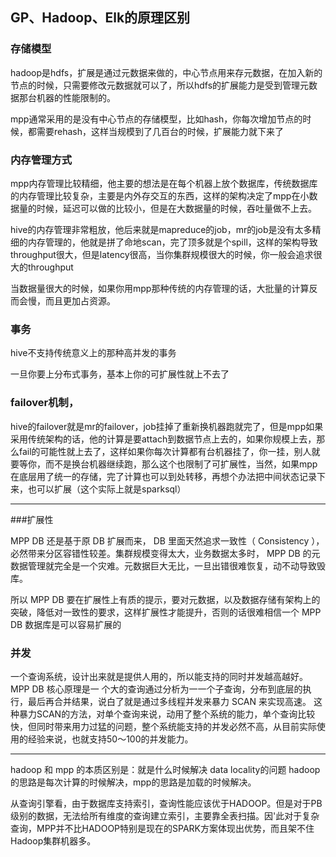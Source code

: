 ## GP、Hadoop、Elk的原理区别

### 存储模型
hadoop是hdfs，扩展是通过元数据来做的，中心节点用来存元数据，在加入新的节点的时候，只需要修改元数据就可以了，所以hdfs的扩展能力是受到管理元数据那台机器的性能限制的。

mpp通常采用的是没有中心节点的存储模型，比如hash，你每次增加节点的时候，都需要rehash，这样当规模到了几百台的时候，扩展能力就下来了

### 内存管理方式
mpp内存管理比较精细，他主要的想法是在每个机器上放个数据库，传统数据库的内存管理比较复杂，主要是内外存交互的东西，这样的架构决定了mpp在小数据量的时候，延迟可以做的比较小，但是在大数据量的时候，吞吐量做不上去。

hive的内存管理非常粗放，他后来就是mapreduce的job，mr的job是没有太多精细的内存管理的，他就是拼了命地scan，完了顶多就是个spill，这样的架构导致throughput很大，但是latency很高，当你集群规模很大的时候，你一般会追求很大的throughput

当数据量很大的时候，如果你用mpp那种传统的内存管理的话，大批量的计算反而会慢，而且更加占资源。

### 事务
hive不支持传统意义上的那种高并发的事务

一旦你要上分布式事务，基本上你的可扩展性就上不去了

### failover机制，
hive的failover就是mr的failover，job挂掉了重新换机器跑就完了，但是mpp如果采用传统架构的话，他的计算是要attach到数据节点上去的，如果你规模上去，那么fail的可能性就上去了，这样如果你每次计算都有台机器挂了，你一挂，别人就要等你，而不是换台机器继续跑，那么这个也限制了可扩展性，当然，如果mpp在底层用了统一的存储，完了计算也可以到处转移，再想个办法把中间状态记录下来，也可以扩展（这个实际上就是sparksql）


***

###扩展性

MPP DB 还是基于原 DB 扩展而来， DB 里面天然追求一致性（ Consistency ），必然带来分区容错性较差。集群规模变得太大，业务数据太多时， MPP DB 的元数据管理就完全是一个灾难。元数据巨大无比，一旦出错很难恢复，动不动导致毁库。

所以 MPP DB 要在扩展性上有质的提示，要对元数据，以及数据存储有架构上的突破，降低对一致性的要求，这样扩展性才能提升，否则的话很难相信一个 MPP DB 数据库是可以容易扩展的

### 并发

一个查询系统，设计出来就是提供人用的，所以能支持的同时并发越高越好。MPP DB 核心原理是一 个大的查询通过分析为一一个子查询，分布到底层的执行，最后再合并结果，说白了就是通过多线程并发来暴力 SCAN 来实现高速。 这种暴力SCAN的方法，对单个查询来说，动用了整个系统的能力，单个查询比较快，但同时带来用力过猛的问题，整个系统能支持的并发必然不高，从目前实际使用的经验来说，也就支持50～100的并发能力。

***

hadoop 和 mpp 的本质区别是：就是什么时候解决 data locality的问题
hadoop 的思路是每次计算的时候解决，mpp的思路是加载的时候解决。

从查询引擎看，由于数据库支持索引，查询性能应该优于HADOOP。但是对于PB级别的数据，无法给所有维度的查询建立索引，主要靠全表扫描。因'此对于复杂查询，MPP并不比HADOOP特别是现在的SPARK方案体现出优势，而且架不住Hadoop集群机器多。